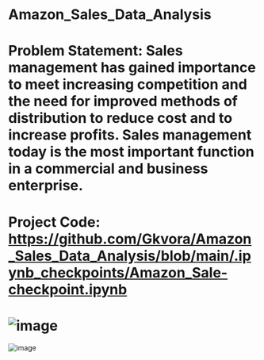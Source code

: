 # Amazon_Sales_Data_Analysis
# Problem Statement: Sales management has gained importance to meet increasing competition and the need for improved methods of distribution to reduce cost and to increase profits. Sales management today is the most important function in a commercial and business enterprise.

# Project Code: https://github.com/Gkvora/Amazon_Sales_Data_Analysis/blob/main/.ipynb_checkpoints/Amazon_Sale-checkpoint.ipynb
# ![image](https://github.com/Gkvora/Amazon_Sales_Data_Analysis/assets/117502951/e7cada6d-7eb9-45ee-9cf2-bed73b24433a)
![image](https://github.com/Gkvora/Amazon_Sales_Data_Analysis/assets/117502951/ab002114-bebd-46bb-bd80-911f4ab7cfee)
